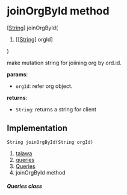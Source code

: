 
<div>

# joinOrgById method

</div>


[[String](https://api.flutter.dev/flutter/dart-core/String-class.html)]
joinOrgById(

1.  [[[String](https://api.flutter.dev/flutter/dart-core/String-class.md)]
    orgId]

)



make mutation string for joiining org by ord.id.

**params**:

-   `orgId`: refer org object.

**returns**:

-   `String`: returns a string for client



## Implementation

``` language-dart
String joinOrgById(String orgId) 
```







1.  [talawa](../../index.md)
2.  [queries](../../utils_queries/)
3.  [Queries](../../utils_queries/Queries-class.md)
4.  joinOrgById method

##### Queries class







